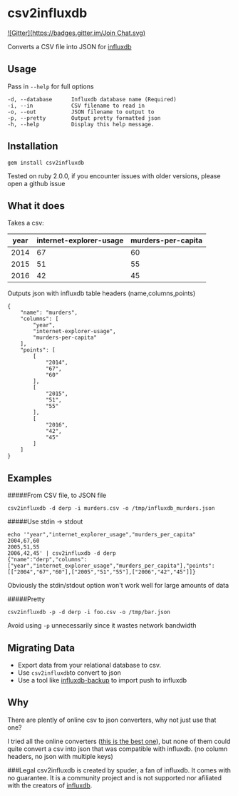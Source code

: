 
csv2influxdb
============
[![Gitter](https://badges.gitter.im/Join Chat.svg)](https://gitter.im/spuder/csv2influxdb?utm_source=badge&utm_medium=badge&utm_campaign=pr-badge&utm_content=badge)

Converts a CSV file into JSON for [influxdb](http://influxdb.com/)

## Usage

Pass in `--help` for full options

    -d, --database      Influxdb database name (Required)
    -i, --in            CSV filename to read in
    -o, --out           JSON filename to output to 
    -p, --pretty        Output pretty formatted json
    -h, --help          Display this help message.

## Installation

    gem install csv2influxdb
    
Tested on ruby 2.0.0, if you encounter issues with older versions, please open a github issue

## What it does

Takes a csv:

|year|internet-explorer-usage|murders-per-capita|
|----|-----|----|
|2014|67|60|
|2015|51|55|
|2016|42|45|



Outputs json with influxdb table headers (name,columns,points)

```
{
    "name": "murders",
    "columns": [
        "year",
        "internet-explorer-usage",
        "murders-per-capita"
    ],
    "points": [
        [
            "2014",
            "67",
            "60"
        ],
        [
            "2015",
            "51",
            "55"
        ],
        [
            "2016",
            "42",
            "45"
        ]
    ]
}
```



## Examples




#####From CSV file, to JSON file

    csv2influxdb -d derp -i murders.csv -o /tmp/influxdb_murders.json

#####Use  stdin -> stdout
```
echo '"year","internet_explorer_usage","murders_per_capita"
2004,67,60
2005,51,55
2006,42,45' | csv2influxdb -d derp
{"name":"derp","columns":["year","internet_explorer_usage","murders_per_capita"],"points":[["2004","67","60"],["2005","51","55"],["2006","42","45"]]}
```
Obviously the stdin/stdout option won't work well for large amounts of data

#####Pretty

    csv2influxdb -p -d derp -i foo.csv -o /tmp/bar.json

Avoid using `-p` unnecessarily since it wastes network bandwidth


## Migrating Data

- Export data from your relational database to csv. 
- Use `csv2influxdb`to convert to json
- Use a tool like [influxdb-backup](https://github.com/eckardt/influxdb-backup) to import push to influxdb

## Why

There are plently of online csv to json converters, why not just use that one? 

I tried all the online converters ([this is the best one](http://www.convertcsv.com/csv-to-json.htm)), but none of them could quite convert a csv into json that was compatible with influxdb. (no column headers, no json with multiple keys)



###Legal
csv2influxdb is created by spuder, a fan of influxdb. It comes with no guarantee. It is a community project and is not supported nor afiliated with the creators of [influxdb](http://influxdb.com/).  
